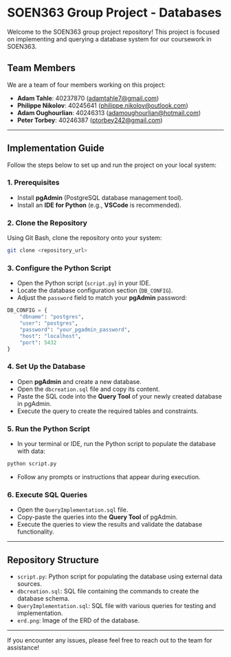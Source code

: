 # SOEN363 Group Project - Databases

Welcome to the SOEN363 group project repository! This project is focused on implementing and querying a database system for our coursework in SOEN363.

## Team Members
We are a team of four members working on this project:

- **Adam Tahle**: 40237870 (adamtahle7@gmail.com)
- **Philippe Nikolov**: 40245641 (philippe.nikolov@outlook.com)
- **Adam Oughourlian**: 40246313 (adamoughourlian@hotmail.com)
- **Peter Torbey**: 40246387 (ptorbey242@gmail.com)

---

## Implementation Guide
Follow the steps below to set up and run the project on your local system:

### **1. Prerequisites**
- Install **pgAdmin** (PostgreSQL database management tool).
- Install an **IDE for Python** (e.g., **VSCode** is recommended).

### **2. Clone the Repository**
Using Git Bash, clone the repository onto your system:
```bash
git clone <repository_url>
```

### **3. Configure the Python Script**
- Open the Python script (`script.py`) in your IDE.
- Locate the database configuration section (`DB_CONFIG`).
- Adjust the `password` field to match your **pgAdmin** password:
```python
DB_CONFIG = {
    "dbname": "postgres",
    "user": "postgres",
    "password": "your_pgadmin_password",
    "host": "localhost",
    "port": 5432
}
```

### **4. Set Up the Database**
- Open **pgAdmin** and create a new database.
- Open the `dbcreation.sql` file and copy its content.
- Paste the SQL code into the **Query Tool** of your newly created database in pgAdmin.
- Execute the query to create the required tables and constraints.

### **5. Run the Python Script**
- In your terminal or IDE, run the Python script to populate the database with data:
```bash
python script.py
```
- Follow any prompts or instructions that appear during execution.

### **6. Execute SQL Queries**
- Open the `QueryImplementation.sql` file.
- Copy-paste the queries into the **Query Tool** of pgAdmin.
- Execute the queries to view the results and validate the database functionality.

---

## Repository Structure
- `script.py`: Python script for populating the database using external data sources.
- `dbcreation.sql`: SQL file containing the commands to create the database schema.
- `QueryImplementation.sql`: SQL file with various queries for testing and implementation.
- `erd.png`: Image of the ERD of the database.

---

If you encounter any issues, please feel free to reach out to the team for assistance!
